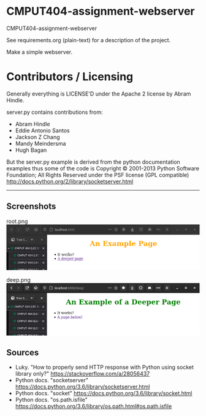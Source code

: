 CMPUT404-assignment-webserver
=============================

CMPUT404-assignment-webserver

See requirements.org (plain-text) for a description of the project.

Make a simple webserver.

Contributors / Licensing
========================

Generally everything is LICENSE'D under the Apache 2 license by Abram Hindle.

server.py contains contributions from:

* Abram Hindle
* Eddie Antonio Santos
* Jackson Z Chang
* Mandy Meindersma 
* Hugh Bagan

But the server.py example is derived from the python documentation
examples thus some of the code is Copyright © 2001-2013 Python
Software Foundation; All Rights Reserved under the PSF license (GPL
compatible) http://docs.python.org/2/library/socketserver.html

---


## Screenshots

root.png
![](root.png)

deep.png
![](deep.png)


## Sources

* Luky. "How to properly send HTTP response with Python using socket library only?" https://stackoverflow.com/a/28056437
* Python docs. "socketserver" https://docs.python.org/3.6/library/socketserver.html
* Python docs. "socket" https://docs.python.org/3.6/library/socket.html
* Python docs. "os.path.isfile" https://docs.python.org/3.6/library/os.path.html#os.path.isfile

